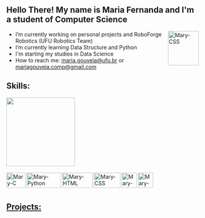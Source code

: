 
## Hello There! My name is Maria Fernanda and I'm a student of Computer Science

 <img align="right" alt="Mary-CSS" height="90" width="80" src="https://user-images.githubusercontent.com/57708477/130838973-baf70203-a938-49f7-88ba-93893839e216.png">

- I’m currently working on personal projects and RoboForge Robotics (UFU Robotics Team)
- I’m currently learning Data Structure and Python
- I'm starting my studies in Data Science
- How to reach me: maria.gouveia@ufu.br or mariagouveia.comp@gmail.com


  
 ## Skills:
 
<div align="left">
  <a href="https://github.com/lordmary">
  <img height="180em" src="https://github-readme-stats.vercel.app/api/top-langs/?username=lordmary&layout=compact&langs_count=7&theme=dracula"/>
</div>

 
 <div style="display: inline_block"><br> 
  <img align="left" alt="Mary-C" height="40" width="50" src="https://img.shields.io/badge/C-00599C?style=for-the-badge&logo=c&logoColor=white"> 
  <img align="left" alt="Mary-Python" height="40" width="90" src="https://img.shields.io/badge/Python-14354C?style=for-the-badge&logo=python&logoColor=white">
  <img align="left" alt="Mary-HTML" height="40" width="80" src="https://img.shields.io/badge/HTML-239120?style=for-the-badge&logo=html5&logoColor=white">
  <img align="left" alt="Mary-CSS" height="40" width="70" src="https://img.shields.io/badge/CSS-239120?&style=for-the-badge&logo=css3&logoColor=white">
 <img align="left" alt="Mary-Ubuntu" height="40" width="40" src="https://user-images.githubusercontent.com/57708477/131008644-5d3e99b4-cc8b-453a-bde8-0f347884d14a.png">
  <img align="left" alt="Mary-English" height="40" width="40" src="https://user-images.githubusercontent.com/57708477/130839211-2107f09f-56b6-4e56-9d41-5533930befed.png">

 <br></br>

## Projects:

</div>
